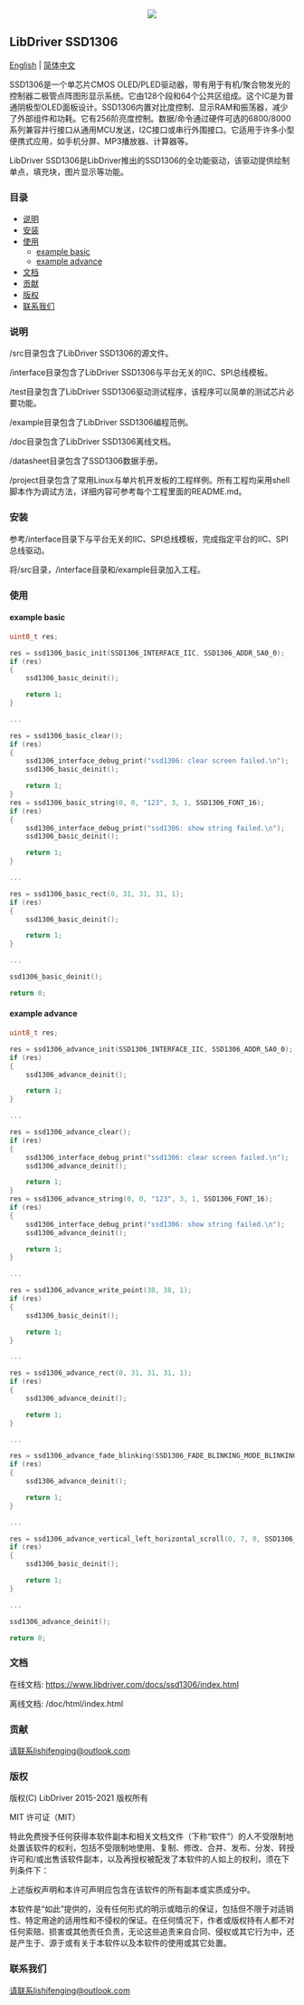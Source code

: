 <div align=center>
<img src="/doc/image/logo.png"/>
</div>

## LibDriver SSD1306

[English](/README.md) | [ 简体中文](/README_CH.md)

SSD1306是一个单芯片CMOS OLED/PLED驱动器，带有用于有机/聚合物发光的控制器二极管点阵图形显示系统。它由128个段和64个公共区组成。这个IC是为普通阴极型OLED面板设计。SSD1306内置对比度控制、显示RAM和振荡器，减少了外部组件和功耗。它有256阶亮度控制。数据/命令通过硬件可选的6800/8000系列兼容并行接口从通用MCU发送，I2C接口或串行外围接口。它适用于许多小型便携式应用，如手机分屏、MP3播放器、计算器等。

LibDriver SSD1306是LibDriver推出的SSD1306的全功能驱动，该驱动提供绘制单点，填充块，图片显示等功能。

### 目录

  - [说明](#说明)
  - [安装](#安装)
  - [使用](#使用)
    - [example basic](#example-basic)
    - [example advance](#example-advance)
  - [文档](#文档)
  - [贡献](#贡献)
  - [版权](#版权)
  - [联系我们](#联系我们)

### 说明

/src目录包含了LibDriver SSD1306的源文件。

/interface目录包含了LibDriver SSD1306与平台无关的IIC、SPI总线模板。

/test目录包含了LibDriver SSD1306驱动测试程序，该程序可以简单的测试芯片必要功能。

/example目录包含了LibDriver SSD1306编程范例。

/doc目录包含了LibDriver SSD1306离线文档。

/datasheet目录包含了SSD1306数据手册。

/project目录包含了常用Linux与单片机开发板的工程样例。所有工程均采用shell脚本作为调试方法，详细内容可参考每个工程里面的README.md。

### 安装

参考/interface目录下与平台无关的IIC、SPI总线模板，完成指定平台的IIC、SPI总线驱动。

将/src目录，/interface目录和/example目录加入工程。

### 使用

#### example basic

```C
uint8_t res;

res = ssd1306_basic_init(SSD1306_INTERFACE_IIC, SSD1306_ADDR_SA0_0);
if (res)
{
    ssd1306_basic_deinit();

    return 1;
}

...

res = ssd1306_basic_clear();
if (res)
{
    ssd1306_interface_debug_print("ssd1306: clear screen failed.\n");
    ssd1306_basic_deinit();

    return 1;
}
res = ssd1306_basic_string(0, 0, "123", 3, 1, SSD1306_FONT_16);
if (res)
{
    ssd1306_interface_debug_print("ssd1306: show string failed.\n");
    ssd1306_basic_deinit();

    return 1;
}

...

res = ssd1306_basic_rect(0, 31, 31, 31, 1);
if (res)
{
    ssd1306_basic_deinit();

    return 1;
}    

...

ssd1306_basic_deinit();

return 0;
```

#### example advance

```C
uint8_t res;

res = ssd1306_advance_init(SSD1306_INTERFACE_IIC, SSD1306_ADDR_SA0_0);
if (res)
{
    ssd1306_advance_deinit();

    return 1;
}

...

res = ssd1306_advance_clear();
if (res)
{
    ssd1306_interface_debug_print("ssd1306: clear screen failed.\n");
    ssd1306_advance_deinit();

    return 1;
}
res = ssd1306_advance_string(0, 0, "123", 3, 1, SSD1306_FONT_16);
if (res)
{
    ssd1306_interface_debug_print("ssd1306: show string failed.\n");
    ssd1306_advance_deinit();

    return 1;
}

...

res = ssd1306_advance_write_point(38, 38, 1);
if (res)
{
    ssd1306_basic_deinit();

    return 1;
}

...

res = ssd1306_advance_rect(0, 31, 31, 31, 1);
if (res)
{
    ssd1306_advance_deinit();

    return 1;
}

...

res = ssd1306_advance_fade_blinking(SSD1306_FADE_BLINKING_MODE_BLINKING, 0);
if (res)
{
    ssd1306_advance_deinit();

    return 1;
}

...

res = ssd1306_advance_vertical_left_horizontal_scroll(0, 7, 0, SSD1306_SCROLL_FRAME_2);
if (res)
{
    ssd1306_basic_deinit();

    return 1;
}

...

ssd1306_advance_deinit();

return 0;
```

### 文档

在线文档: https://www.libdriver.com/docs/ssd1306/index.html

离线文档: /doc/html/index.html

### 贡献

请联系lishifenging@outlook.com

### 版权

版权(C) LibDriver 2015-2021 版权所有

MIT 许可证（MIT）

特此免费授予任何获得本软件副本和相关文档文件（下称“软件”）的人不受限制地处置该软件的权利，包括不受限制地使用、复制、修改、合并、发布、分发、转授许可和/或出售该软件副本，以及再授权被配发了本软件的人如上的权利，须在下列条件下：

上述版权声明和本许可声明应包含在该软件的所有副本或实质成分中。

本软件是“如此”提供的，没有任何形式的明示或暗示的保证，包括但不限于对适销性、特定用途的适用性和不侵权的保证。在任何情况下，作者或版权持有人都不对任何索赔、损害或其他责任负责，无论这些追责来自合同、侵权或其它行为中，还是产生于、源于或有关于本软件以及本软件的使用或其它处置。

### 联系我们

请联系lishifenging@outlook.com